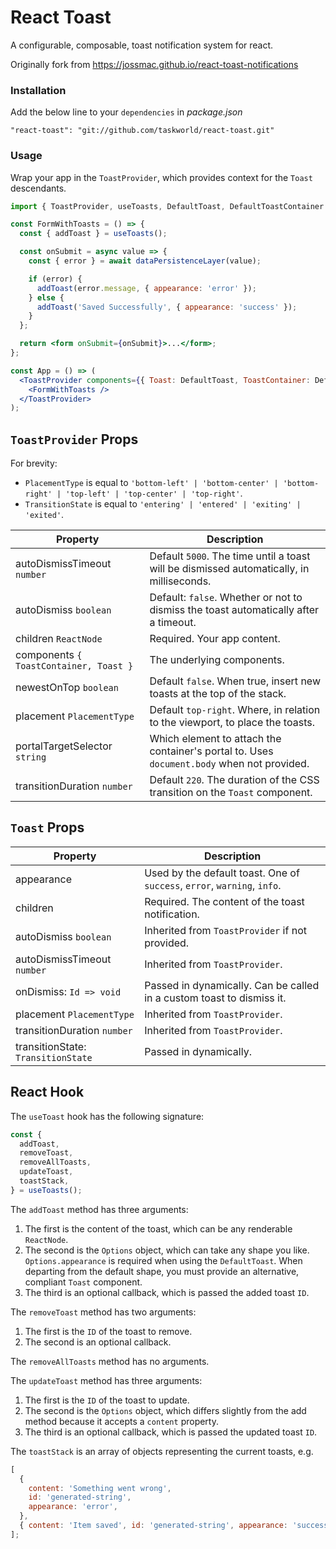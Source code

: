 # React Toast

A configurable, composable, toast notification system for react.

Originally fork from https://jossmac.github.io/react-toast-notifications

### Installation

Add the below line to your `dependencies` in _package.json_
```
"react-toast": "git://github.com/taskworld/react-toast.git"
```

### Usage

Wrap your app in the `ToastProvider`, which provides context for the `Toast` descendants.

```jsx
import { ToastProvider, useToasts, DefaultToast, DefaultToastContainer } from 'react-toast';

const FormWithToasts = () => {
  const { addToast } = useToasts();

  const onSubmit = async value => {
    const { error } = await dataPersistenceLayer(value);

    if (error) {
      addToast(error.message, { appearance: 'error' });
    } else {
      addToast('Saved Successfully', { appearance: 'success' });
    }
  };

  return <form onSubmit={onSubmit}>...</form>;
};

const App = () => (
  <ToastProvider components={{ Toast: DefaultToast, ToastContainer: DefaultToastContainer }}>
    <FormWithToasts />
  </ToastProvider>
);
```

## `ToastProvider` Props

For brevity:

- `PlacementType` is equal to `'bottom-left' | 'bottom-center' | 'bottom-right' | 'top-left' | 'top-center' | 'top-right'`.
- `TransitionState` is equal to `'entering' | 'entered' | 'exiting' | 'exited'`.

| Property                               | Description                                                                                |
| -------------------------------------- | ------------------------------------------------------------------------------------------ |
| autoDismissTimeout `number`            | Default `5000`. The time until a toast will be dismissed automatically, in milliseconds.   |
| autoDismiss `boolean`                  | Default: `false`. Whether or not to dismiss the toast automatically after a timeout.       |
| children `ReactNode`                        | Required. Your app content.                                                                |
| components `{ ToastContainer, Toast }` | The underlying components.                                                         |
| newestOnTop `boolean`                  | Default `false`. When true, insert new toasts at the top of the stack.  |
| placement `PlacementType`              | Default `top-right`. Where, in relation to the viewport, to place the toasts.              |
| portalTargetSelector `string`          | Which element to attach the container's portal to. Uses `document.body` when not provided. |
| transitionDuration `number`            | Default `220`. The duration of the CSS transition on the `Toast` component.                |

## `Toast` Props

| Property                           | Description                                                              |
| ---------------------------------- | ------------------------------------------------------------------------ |
| appearance                         | Used by the default toast. One of `success`, `error`, `warning`, `info`. |
| children                           | Required. The content of the toast notification.                         |
| autoDismiss `boolean`              | Inherited from `ToastProvider` if not provided.                          |
| autoDismissTimeout `number`        | Inherited from `ToastProvider`.                                          |
| onDismiss: `Id => void`            | Passed in dynamically. Can be called in a custom toast to dismiss it.    |
| placement `PlacementType`          | Inherited from `ToastProvider`.                                          |
| transitionDuration `number`        | Inherited from `ToastProvider`.                                          |
| transitionState: `TransitionState` | Passed in dynamically.                                                   |

## React Hook

The `useToast` hook has the following signature:

```jsx
const {
  addToast,
  removeToast,
  removeAllToasts,
  updateToast,
  toastStack,
} = useToasts();
```

The `addToast` method has three arguments:

1.  The first is the content of the toast, which can be any renderable `ReactNode`.
1.  The second is the `Options` object, which can take any shape you like. `Options.appearance` is required when using the `DefaultToast`. When departing from the default shape, you must provide an alternative, compliant `Toast` component.
1.  The third is an optional callback, which is passed the added toast `ID`.

The `removeToast` method has two arguments:

1.  The first is the `ID` of the toast to remove.
1.  The second is an optional callback.

The `removeAllToasts` method has no arguments.

The `updateToast` method has three arguments:

1.  The first is the `ID` of the toast to update.
1.  The second is the `Options` object, which differs slightly from the add method because it accepts a `content` property.
1.  The third is an optional callback, which is passed the updated toast `ID`.

The `toastStack` is an array of objects representing the current toasts, e.g.

```jsx
[
  {
    content: 'Something went wrong',
    id: 'generated-string',
    appearance: 'error',
  },
  { content: 'Item saved', id: 'generated-string', appearance: 'success' },
];
```
